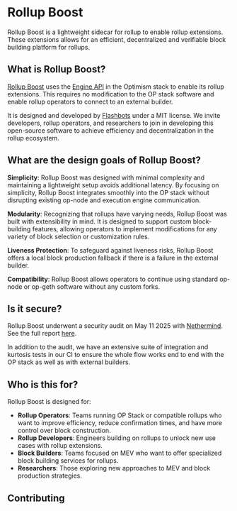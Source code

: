 # Rollup Boost

Rollup Boost is a lightweight sidecar for rollup to enable rollup extensions. These extensions allows for an efficient, decentralized and verifiable block building platform for rollups.

## What is Rollup Boost?

[Rollup Boost](https://github.com/flashbots/rollup-boost/) uses the [Engine API](https://specs.optimism.io/protocol/exec-engine.html#engine-api) in the Optimism stack to enable its rollup extensions. This requires no modification to the OP stack software and enable rollup operators to connect to an external builder.

It is designed and developed by [Flashbots](https://flashbots.net/) under a MIT license. We invite developers, rollup operators, and researchers to join in developing this open-source software to achieve efficiency and decentralization in the rollup ecosystem.

## What are the design goals of Rollup Boost?

**Simplicity**: Rollup Boost was designed with minimal complexity and maintaining a lightweight setup avoids additional latency. By focusing on simplicity, Rollup Boost integrates smoothly into the OP stack without disrupting existing op-node and execution engine communication.

**Modularity**: Recognizing that rollups have varying needs, Rollup Boost was built with extensibility in mind. It is designed to support custom block-building features, allowing operators to implement modifications for any variety of block selection or customization rules.

**Liveness Protection**: To safeguard against liveness risks, Rollup Boost offers a local block production fallback if there is a failure in the external builder.

**Compatibility**: Rollup Boost allows operators to continue using standard op-node or op-geth software without any custom forks.

## Is it secure?

Rollup Boost underwent a security audit on May 11 2025 with [Nethermind](https://www.nethermind.io). See the full report [here](https://github.com/flashbots/rollup-boost/blob/main/docs/NM_0411_0491_Security_Review_World_Rollup_Boost.pdf).

In addition to the audit, we have an extensive suite of integration and kurtosis tests in our CI to ensure the whole flow works end to end with the OP stack as well as with external builders.

## Who is this for?

Rollup Boost is designed for:

- **Rollup Operators**: Teams running OP Stack or compatible rollups who want to improve efficiency, reduce confirmation times, and have more control over block construction.
- **Rollup Developers**: Engineers building on rollups to unlock new use cases with rollup extensions.
- **Block Builders**: Teams focused on MEV who want to offer specialized block building services for rollups.
- **Researchers**: Those exploring new approaches to MEV and block production strategies.

## Contributing

